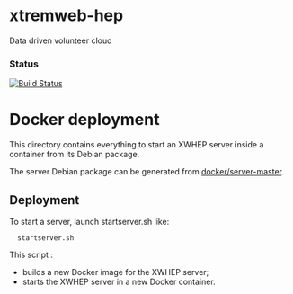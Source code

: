 # xtremweb-hep
Data driven volunteer cloud

### Status
[![Build Status](https://travis-ci.org/lodygens/xtremweb-hep.svg?branch=master)](https://travis-ci.org/lodygens/xtremweb-hep)

Docker deployment
=================

This directory contains everything to start an XWHEP server inside a container from its Debian package.

The server Debian package can be generated from [docker/server-master](../server-master).

## Deployment

To start a server, launch startserver.sh like:
```
  startserver.sh
```

This script :
- builds a new Docker image for the XWHEP server;
- starts the XWHEP server in a new Docker container.

